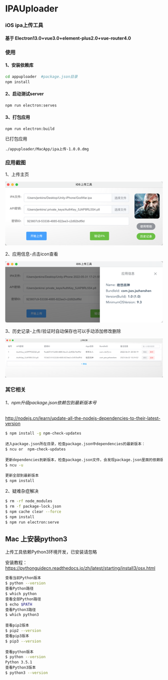 # IPAUploader
### iOS ipa上传工具

#### 基于 Electron13.0+vue3.0+element-plus2.0+vue-router4.0



### 使用

#### 1、安装依赖库

```sh
cd appuploader  #package.json目录
npm install
```

#### 2、启动测试server

```sh
npm run electron:serves
```

#### 3、打包应用

```
npm run electron:build
```

已打包应用

`./appuploader/MacApp/ipa上传-1.0.0.dmg`



### 应用截图

1、上传主页

<img src="./appuploader/MacApp/WX20220602-102208@2x.png" alt="主页.png" style="zoom:60%;" />

2、应用信息-点击icon查看

<img src="./appuploader/MacApp/WX20220602-103825@2x.png" alt="应用信息" style="zoom:60%;" />

3、历史记录-上传/验证时自动保存也可以手动添加修改删除

<img src="./appuploader/MacApp/WX20220602-102530@2x.png" alt="历史记录.png" style="zoom:60%;" />



### 其它相关

###### 1、npm升级package.json依赖包到最新版本号

http://nodejs.cn/learn/update-all-the-nodejs-dependencies-to-their-latest-version

```sh
$ npm install -g npm-check-updates

进入package.json所在目录，检查package.json中dependencies的最新版本：
$ ncu or  npm-check-updates

更新dependencies到新版本，检查package.json文件，会发现package.json里面的依赖版本号已经变成最新版本
$ ncu -u

更新全部到最新版本
$ npm install
```



2、疑难杂症解决

```sh
$ rm -rf node_modules
$ rm -f package-lock.json
$ npm cache clear --force
$ npm install
$ npm run electron:serve
```



## Mac 上安装python3

上传工具依赖Python3环境开发，已安装请忽略

安装教程：https://pythonguidecn.readthedocs.io/zh/latest/starting/install3/osx.html

```sh
查看当前Python版本
$ python --version
查看Python路径
$ which python
查看全部Python路径
$ echo $PATH
查看Python3路径
$ which python3

查看pip2版本
$ pip2 --version
查看pip3版本
$ pip3 --version

查看python版本
$ python --version
Python 3.5.1
查看Python3版本
$ python3 --version
```


